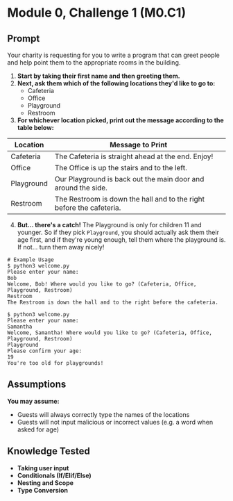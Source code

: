 # Module 0, Challenge 1 (M0.C1)

## Prompt

Your charity is requesting for you to write a program that can greet people and help point them to the appropriate rooms in the building.

1. **Start by taking their first name and then greeting them.**
2. **Next, ask them which of the following locations they'd like to go to:**
    - Cafeteria
    - Office
    - Playground
    - Restroom
3. **For whichever location picked, print out the message according to the table below:**

Location   | Message to Print
-----------|---------------------------------------------------------------------
Cafeteria  | The Cafeteria is straight ahead at the end. Enjoy! 
Office     | The Office is up the stairs and to the left. 
Playground | Our Playground is back out the main door and around the side.
Restroom   | The Restroom is down the hall and to the right before the cafeteria.

4. **But... there's a catch!** The Playground is only for children 11 and younger. So if they pick `Playground`, you should actually ask them their age first, and if they're young enough, tell them where the playground is. If not... turn them away nicely!

```
# Example Usage
$ python3 welcome.py
Please enter your name:
Bob
Welcome, Bob! Where would you like to go? (Cafeteria, Office, Playground, Restroom)
Restroom
The Restroom is down the hall and to the right before the cafeteria.

$ python3 welcome.py
Please enter your name:
Samantha
Welcome, Samantha! Where would you like to go? (Cafeteria, Office, Playground, Restroom)
Playground
Please confirm your age:
19
You're too old for playgrounds!
```

## Assumptions
**You may assume:**
- Guests will always correctly type the names of the locations
- Guests will not input malicious or incorrect values (e.g. a word when asked for age)

## Knowledge Tested
- **Taking user input**
- **Conditionals (If/Elif/Else)**
- **Nesting and Scope**
- **Type Conversion**
